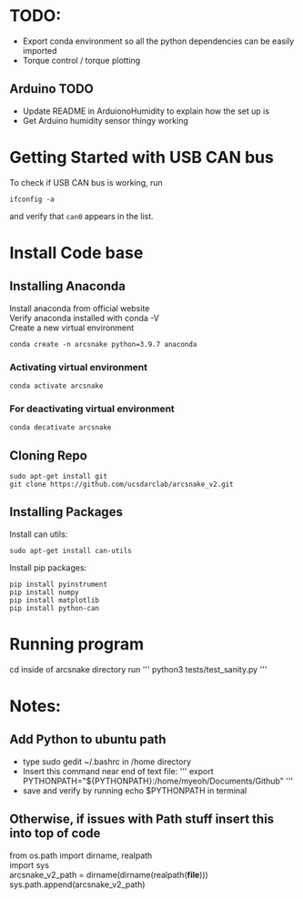 # TODO:
- Export conda environment so all the python dependencies can be easily imported
- Torque control / torque plotting

## Arduino TODO
- Update README in ArduionoHumidity to explain how the set up is
- Get Arduino humidity sensor thingy working 

# Getting Started with USB CAN bus
To check if USB CAN bus is working, run
```
ifconfig -a
```
and verify that `can0` appears in the list.

# Install Code base

## Installing Anaconda
Install anaconda from official website   
Verify anaconda installed with conda -V  
Create a new virtual environment  
```
conda create -n arcsnake python=3.9.7 anaconda
```
### Activating virtual environment 
```
conda activate arcsnake 
```
### For deactivating virtual environment 
```
conda decativate arcsnake
```

## Cloning Repo
```
sudo apt-get install git
git clone https://github.com/ucsdarclab/arcsnake_v2.git
```

## Installing Packages 
Install can utils:
```
sudo apt-get install can-utils
```

Install pip packages:
```
pip install pyinstrument
pip install numpy
pip install matplotlib
pip install python-can
```

# Running program
cd inside of arcsnake directory 
run 
'''
python3 tests/test_sanity.py
'''


# Notes: 

## Add Python to ubuntu path 
- type sudo gedit ~/.bashrc in /home directory 
- Insert this command near end of text file: 
'''
    export PYTHONPATH="${PYTHONPATH}:/home/myeoh/Documents/Github"
'''
- save and verify by running echo $PYTHONPATH in terminal 

## Otherwise, if issues with Path stuff insert this into top of code
from os.path import dirname, realpath  
import sys  
arcsnake_v2_path = dirname(dirname(realpath(__file__)))  
sys.path.append(arcsnake_v2_path)  